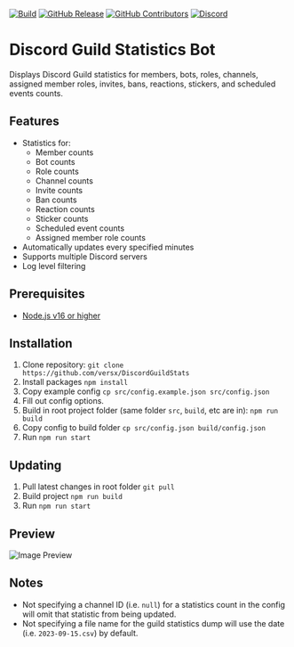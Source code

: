 [![Build](https://github.com/versx/DiscordGuildStats/workflows/.NET%205.0/badge.svg)](https://github.com/versx/DiscordGuildStats/actions)
[![GitHub Release](https://img.shields.io/github/release/versx/DiscordGuildStats.svg)](https://github.com/versx/DiscordGuildStats/releases/)
[![GitHub Contributors](https://img.shields.io/github/contributors/versx/DiscordGuildStats.svg)](https://github.com/versx/DiscordGuildStats/graphs/contributors/)
[![Discord](https://img.shields.io/discord/552003258000998401.svg?label=&logo=discord&logoColor=ffffff&color=7389D8&labelColor=6A7EC2)](https://discord.gg/zZ9h9Xa)  

# Discord Guild Statistics Bot  

Displays Discord Guild statistics for members, bots, roles, channels, assigned member roles, invites, bans, reactions, stickers, and scheduled events counts.  

## Features  
- Statistics for:
  * Member counts  
  * Bot counts  
  * Role counts  
  * Channel counts  
  * Invite counts
  * Ban counts
  * Reaction counts
  * Sticker counts
  * Scheduled event counts
  * Assigned member role counts  
- Automatically updates every specified minutes  
- Supports multiple Discord servers  
- Log level filtering  

## Prerequisites
- [Node.js v16 or higher](https://nodejs.org/en/download)  

## Installation
1. Clone repository: `git clone https://github.com/versx/DiscordGuildStats`  
1. Install packages `npm install`  
1. Copy example config `cp src/config.example.json src/config.json`  
1. Fill out config options.  
1. Build in root project folder (same folder `src`, `build`, etc are in): `npm run build`  
1. Copy config to build folder `cp src/config.json build/config.json`  
1. Run `npm run start`  

## Updating  
1. Pull latest changes in root folder `git pull`  
1. Build project `npm run build`  
1. Run `npm run start`  

## Preview  
![Image Preview](https://raw.githubusercontent.com/versx/GuildStats/master/example.png)  

## Notes  
- Not specifying a channel ID (i.e. `null`) for a statistics count in the config will omit that statistic from being updated.  
- Not specifying a file name for the guild statistics dump will use the date (i.e. `2023-09-15.csv`) by default.  
